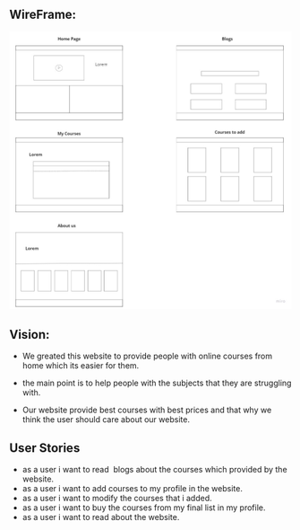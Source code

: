 
## WireFrame:
![hello](img/WireframingTemplate.jpg)


## Vision:
- We greated this website to provide people with online courses from home which its easier for them. 

- the main point is to help people with the subjects that they are struggling with.

- Our website provide best courses with best prices and that why we think the user should care about our website.

## User Stories

- as a user i want to read  blogs about the courses which provided by the website.
- as a user i want to add courses to my profile in the website.
- as a user i want to modify the courses that i added.
- as a user i want to buy the courses from my final list in my profile.
- as a user i want to read about the website.